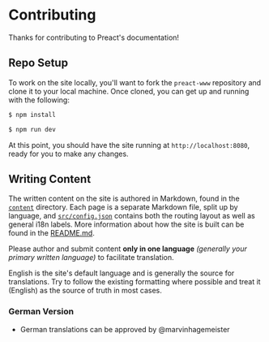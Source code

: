 # Contributing

Thanks for contributing to Preact's documentation!

## Repo Setup

To work on the site locally, you'll want to fork the `preact-www` repository and clone it to your local machine. Once cloned, you can get up and running with the following:

```bash
$ npm install

$ npm run dev
```

At this point, you should have the site running at `http://localhost:8080`, ready for you to make any changes.

## Writing Content

The written content on the site is authored in Markdown, found in the [`content`](./content) directory. Each page is a separate Markdown file, split up by language, and [`src/config.json`](./src/config.json) contains both the routing layout as well as general i18n labels. More information about how the site is built can be found in the [README.md](./README.md).

Please author and submit content **only in one language** _(generally your primary written language)_ to facilitate translation.

English is the site's default language and is generally the source for translations. Try to follow the existing formatting where possible and treat it (English) as the source of truth in most cases.

### German Version

* German translations can be approved by @marvinhagemeister
